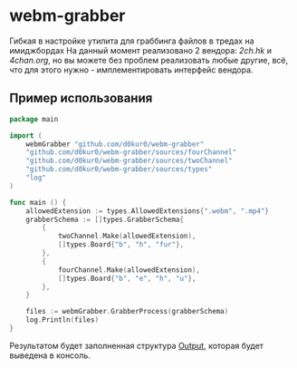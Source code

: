 # webm-grabber
Гибкая в настройке утилита для граббинга файлов в тредах на имиджбордах 
На данный момент реализовано 2 вендора: _2ch.hk_ и _4chan.org_, но вы можете без проблем реализовать любые другие, всё, что для этого нужно - имплементировать интерфейс вендора.

## Пример использования

```go
package main

import (
	webmGrabber "github.com/d0kur0/webm-grabber"
	"github.com/d0kur0/webm-grabber/sources/fourChannel"
	"github.com/d0kur0/webm-grabber/sources/twoChannel"
	"github.com/d0kur0/webm-grabber/sources/types"
	"log"
)

func main () {
	allowedExtension := types.AllowedExtensions{".webm", ".mp4"}
	grabberSchema := []types.GrabberSchema{
		{
			twoChannel.Make(allowedExtension),
			[]types.Board{"b", "h", "fur"},
		},
		{
			fourChannel.Make(allowedExtension),
			[]types.Board{"b", "e", "h", "u"},
		},
	}

	files := webmGrabber.GrabberProcess(grabberSchema)
	log.Println(files)
}
```

Результатом будет заполненная структура [Output](https://github.com/d0kur0/webm-grabber/blob/master/sources/types/Output.go), которая будет выведена в консоль.